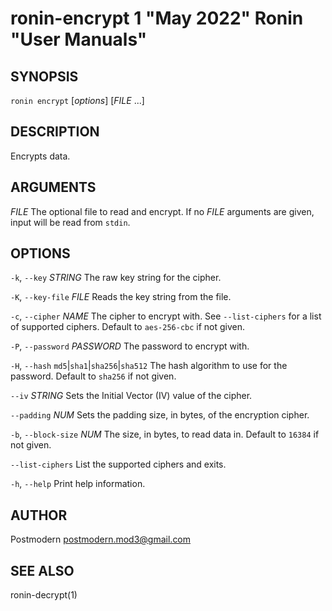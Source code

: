 # ronin-encrypt 1 "May 2022" Ronin "User Manuals"

## SYNOPSIS

`ronin encrypt` [*options*] [*FILE* ...]

## DESCRIPTION

Encrypts data.

## ARGUMENTS

*FILE*
  The optional file to read and encrypt. If no *FILE* arguments are given,
  input will be read from `stdin`.

## OPTIONS

`-k`, `--key` *STRING*
  The raw key string for the cipher.

`-K`, `--key-file` *FILE*
  Reads the key string from the file.

`-c`, `--cipher` *NAME*
  The cipher to encrypt with. See `--list-ciphers` for a list of supported
  ciphers. Default to `aes-256-cbc` if not given.

`-P`, `--password` *PASSWORD*
  The password to encrypt with.

`-H`, `--hash` `md5`\|`sha1`\|`sha256`\|`sha512`
  The hash algorithm to use for the password. Default to `sha256` if not given.

`--iv` *STRING*
  Sets the Initial Vector (IV) value of the cipher.

`--padding` *NUM*
  Sets the padding size, in bytes, of the encryption cipher.

`-b`, `--block-size` *NUM*
  The size, in bytes, to read data in. Default to `16384` if not given.

`--list-ciphers`
  List the supported ciphers and exits.

`-h`, `--help`
  Print help information.

## AUTHOR

Postmodern <postmodern.mod3@gmail.com>

## SEE ALSO

ronin-decrypt(1)
